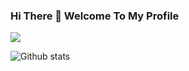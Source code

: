 ### Hi There 👋 Welcome To My Profile
![](https://komarev.com/ghpvc/?username=your-SR-Sunny-Raj)

![Github stats](https://github-readme-stats.vercel.app/api?username=SR-Sunny-Raj&color=orange&style=plastic)
<!--
**SR-Sunny-Raj/SR-Sunny-Raj** is a ✨ _special_ ✨ repository because its `README.md` (this file) appears on your GitHub profile.

